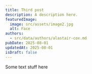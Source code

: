 ```yaml
---
title: Third post
description: A description here.
featuredImage:
  image: src/assets/image2.jpg
  alt: Face
authors:
  - src/data/authors/alastair-cox.md
pubDate: 2025-08-01
updatedAt: 2025-08-01
isDraft: false
---
```

Some text stuff here